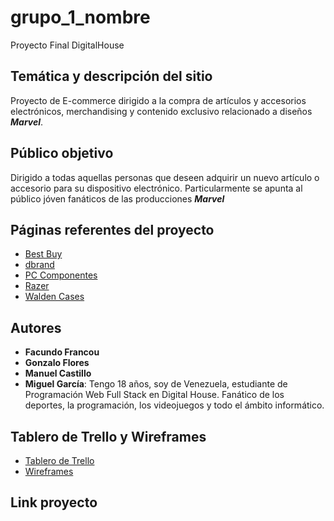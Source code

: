 # grupo_1_nombre
Proyecto Final DigitalHouse

## Temática y descripción del sitio
Proyecto de E-commerce dirigido a la compra de artículos y accesorios electrónicos, merchandising y contenido exclusivo relacionado a diseños ***Marvel***.

## Público objetivo
Dirigido a todas aquellas personas que deseen adquirir un nuevo artículo o accesorio para su dispositivo electrónico. Particularmente se apunta al público jóven fanáticos de las producciones ***Marvel***

## Páginas referentes del proyecto
* [Best Buy](https://www.bestbuy.com/)
* [dbrand](https://dbrand.com/)
* [PC Componentes](https://www.pccomponentes.com/)
* [Razer](https://www.razer.com/)
* [Walden Cases](https://waldencases.com/)

## Autores
* **Facundo Francou**
* **Gonzalo Flores**
* **Manuel Castillo**
* **Miguel García**: Tengo 18 años, soy de Venezuela, estudiante de Programación Web Full Stack en Digital House. Fanático de los deportes, la programación, los videojuegos y todo el ámbito informático. 

## Tablero de Trello y Wireframes
* [Tablero de Trello](https://trello.com/b/joWs6C0w/grupo1nombre)
* [Wireframes](https://marvelapp.com/prototype/7feiche)

## Link proyecto
